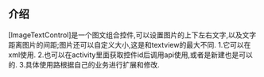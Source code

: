 ## 介绍

[ImageTextControl]是一个图文组合控件,可以设置图片的上下左右文字,以及文字距离图片的间距;图片还可以自定义大小,这是和textview的最大不同.
1.它可以在xml使用.
2.也可以在activity里面获取控件id后调用api使用,或者是新建也是可以的.
3.具体使用路根据自己的业务进行扩展和修改.